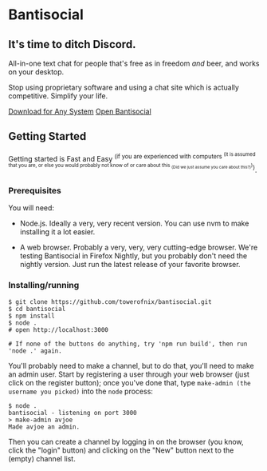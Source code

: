# Bantisocial

## It's time to ditch Discord.

All-in-one text chat for people that's free as in freedom *and* beer, and works on your desktop.

Stop using proprietary software and using a chat site which is actually competitive. Simplify your life.

[Download for Any System](https://github.com/towerofnix/bantisocial/archive/master.zip)
[Open Bantisocial](#getting-started)

## Getting Started

Getting started is Fast and Easy <sup>(if you are experienced with computers <sup>(it is assumed that you are, or else you would probably not know of or care about this <sub>(Did we just assume you care about this?)</sub>)</sup>)</sup>.

### Prerequisites

You will need:

* Node.js. Ideally a very, very recent version. You can use nvm to make installing it a lot easier.

* A web browser. Probably a very, very, very cutting-edge browser. We're testing Bantisocial in Firefox Nightly, but you probably don't need the nightly version. Just run the latest release of your favorite browser.

### Installing/running

```
$ git clone https://github.com/towerofnix/bantisocial.git
$ cd bantisocial
$ npm install
$ node .
# open http://localhost:3000

# If none of the buttons do anything, try 'npm run build', then run 'node .' again.
```

You'll probably need to make a channel, but to do that, you'll need to make an admin user. Start by registering a user through your web browser (just click on the register button); once you've done that, type `make-admin (the username you picked)` into the `node` process:

```
$ node .
bantisocial - listening on port 3000
> make-admin avjoe
Made avjoe an admin.
```

Then you can create a channel by logging in on the browser (you know, click the "login" button) and clicking on the "New" button next to the (empty) channel list.
